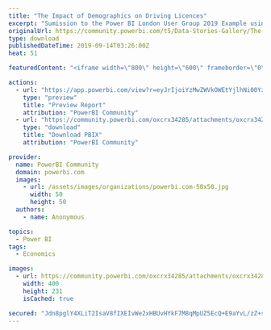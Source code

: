 ```yaml
---
title: "The Impact of Demographics on Driving Licences"
excerpt: "Sumission to the Power BI London User Group 2019 Example using Python visuals demostrating the impact of demographics in relation to driving"
originalUrl: https://community.powerbi.com/t5/Data-Stories-Gallery/The-Impact-of-Demographics-on-Driving-Licences/m-p/792359
type: download
publishedDateTime: 2019-09-14T03:26:00Z
heat: 51

featuredContent: "<iframe width=\"800\" height=\"600\" frameborder=\"0\" src=\"https://app.powerbi.com/view?r=eyJrIjoiYzMwZWVkOWEtYjlhNi00YzI2LWExODctNWViN2U5Njg0NjYxIiwidCI6IjRlMWY1ZGU4LTg4NWQtNGY2Yy1iMDQwLWYxNDFhZTFmYzQ5OSIsImMiOjZ9\"></iframe>"

actions:
  - url: "https://app.powerbi.com/view?r=eyJrIjoiYzMwZWVkOWEtYjlhNi00YzI2LWExODctNWViN2U5Njg0NjYxIiwidCI6IjRlMWY1ZGU4LTg4NWQtNGY2Yy1iMDQwLWYxNDFhZTFmYzQ5OSIsImMiOjZ9"
    type: "preview"
    title: "Preview Report"
    attribution: "PowerBI Community"
  - url: "https://community.powerbi.com/oxcrx34285/attachments/oxcrx34285/DataStoriesGallery/2992/2/The%20Impact%20of%20Demographics%20on%20Driving%20Licences.pbix"
    type: "download"
    title: "Download PBIX"
    attribution: "PowerBI Community"

provider:
  name: PowerBI Community
  domain: powerbi.com
  images:
    - url: /assets/images/organizations/powerbi.com-50x50.jpg
      width: 50
      height: 50
  authors:
    - name: Anonymous

topics:
  - Power BI
tags:
  - Economics

images:
  - url: https://community.powerbi.com/oxcrx34285/attachments/oxcrx34285/DataStoriesGallery/2992/1/Driving%20Licence%20Thumbnail.jpg
    width: 400
    height: 231
    isCached: true

secured: "Jdn8pglY4XLiT2IsaV8fIXEIvWe2xHBUvHYkF7M8qMpUZ5EcQ+E9aYvL/zZ+sDb01Chiy1QY37zh8OXNqr2z2hj/g22lI/CdJXX+9N98ofC3T7D9y/ODLtVVJZMbf/cq2KPI5uzskWyyiUy6yXiPYUhQ9lb4hKfyL9Kbl8xSaWkj6UMrdzhctFZM1ZjUWlIgHF8hxiBtg9S5XVfNSHO4RS75R3w6nj4TWYpo60gBqbE53Sjz22JHPinz3p3bbMa1Y2Y0/Ctnup4++aoqGnzObcQBDl9FFq76Z9Qja3eY/abhl2lc4oF4cd40mj54nppR/T3RzahcuRtePl6ObvWoOZ8wF0o34lC1aToWWFMZKI4vtlVVq9666R3WdJGPcZox;0O5pj5/79xJ4eBsTieV67g=="
---
```


